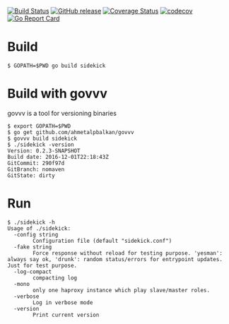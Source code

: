 [![Build Status](https://travis-ci.org/voyages-sncf-technologies/strowgr-sidekick.svg?branch=0.2.x)](https://travis-ci.org/voyages-sncf-technologies/strowgr-sidekick) [![GitHub release](https://img.shields.io/github/release/voyages-sncf-technologies/strowgr-sidekick.svg)](https://github.com/voyages-sncf-technologies/strowgr-sidekick/releases/latest) [![Coverage Status](https://coveralls.io/repos/github/voyages-sncf-technologies/strowgr-sidekick/badge.svg)](https://coveralls.io/github/voyages-sncf-technologies/strowgr-sidekick) [![codecov](https://codecov.io/gh/voyages-sncf-technologies/strowgr-sidekick/branch/0.2.x/graph/badge.svg)](https://codecov.io/gh/voyages-sncf-technologies/strowgr-sidekick) [![Go Report Card](https://goreportcard.com/badge/github.com/voyages-sncf-technologies/strowgr-sidekick)](https://goreportcard.com/report/github.com/voyages-sncf-technologies/strowgr-sidekick)


# Build

```
$ GOPATH=$PWD go build sidekick
```

# Build with govvv

govvv is a tool for versioning binaries
 
```
$ export GOPATH=$PWD
$ go get github.com/ahmetalpbalkan/govvv
$ govvv build sidekick
$ ./sidekick -version
Version: 0.2.3-SNAPSHOT
Build date: 2016-12-01T22:18:43Z
GitCommit: 290f97d
GitBranch: nomaven
GitState: dirty
```


# Run


```
$ ./sidekick -h
Usage of ./sidekick:
  -config string
    	Configuration file (default "sidekick.conf")
  -fake string
    	Force response without reload for testing purpose. 'yesman': always say ok, 'drunk': random status/errors for entrypoint updates. Just for test purpose.
  -log-compact
    	compacting log
  -mono
    	only one haproxy instance which play slave/master roles.
  -verbose
    	Log in verbose mode
  -version
    	Print current version
```
